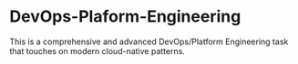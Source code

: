# DevOps-Plaform-Engineering
This is a comprehensive and advanced DevOps/Platform Engineering task that touches on modern cloud-native patterns.
